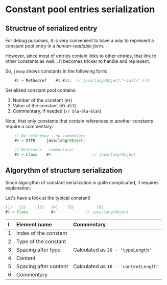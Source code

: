 # Constant pool entries serialization

## Structrue of serialized entry
For debug purposes, it is very convenient to have a way to represent a constant pool entry in a *human-readable form*.

However, since most of entries contain links to other entries, that link to other constants as well... It becomes tricker to handle and represent.

So, `javap` shows constants in the following form:
```java
    #1 = Methodref    #3.#13;  // java/lang/Object."<init>":()V
```
Serialized constant pool contains:
1. Number of the constant (`#1`)
2. Value of the constant  (`#3.#13`)
3. Commentary, if needed  (`// bla-bla-blah`)

Note, that only constants that contain references to another constants require a commentary:
```java
    // No reference - no commentary
    #4 = Utf8     java/lang/Object;

    // Reference - commentary!
    #2 = Class    #4                  // java/lang/Object
```

## Algorythm of structure serialization
Since algorythm of constant serialization is quite complicated, it requires explanation.

Let's have a look at the typical constant!
```java
(1)   (2)     (3)   (4)    (5)          (6)
#2 = Class          #4             // java/lang/Object
```
| I    | Element name          | Commentary                           |
| :--- | :-------------------- | :----------------------------------- |
| 1    | Index of the constant |                                      |
| 2    | Type of the constant  |                                      |
| 3    | Spacing after type    | Calculated as `20 - 'typeLength'`    |
| 4    | Content               |                                      |
| 5    | Spacing after content | Calculated as `16 - 'contentLength'` |
| 6    | Commentary            |                                      |
